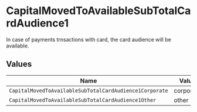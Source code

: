 # CapitalMovedToAvailableSubTotalCardAudience1

In case of payments trnsactions with card, the card audience will be available.


## Values

| Name                                                    | Value                                                   |
| ------------------------------------------------------- | ------------------------------------------------------- |
| `CapitalMovedToAvailableSubTotalCardAudience1Corporate` | corporate                                               |
| `CapitalMovedToAvailableSubTotalCardAudience1Other`     | other                                                   |